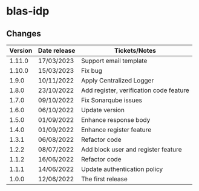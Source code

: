 # blas-idp

## Changes

| Version | Date release | Tickets/Notes                           |
|---------|--------------|-----------------------------------------|
| 1.11.0  | 17/03/2023   | Support email template                  |
| 1.10.0  | 15/03/2023   | Fix bug                                 |
| 1.9.0   | 10/11/2022   | Apply Centralized Logger                |
| 1.8.0   | 23/10/2022   | Add register, verification code feature |
| 1.7.0   | 09/10/2022   | Fix Sonarqube issues                    |
| 1.6.0   | 06/10/2022   | Update version                          |
| 1.5.0   | 01/09/2022   | Enhance response body                   |
| 1.4.0   | 01/09/2022   | Enhance register feature                |
| 1.3.1   | 06/08/2022   | Refactor code                           |
| 1.2.2   | 08/07/2022   | Add block user and register feature     |
| 1.1.2   | 16/06/2022   | Refactor code                           |
| 1.1.1   | 14/06/2022   | Update authentication policy            |
| 1.0.0   | 12/06/2022   | The first release                       |
